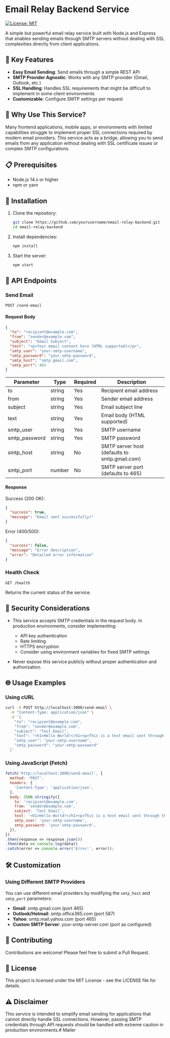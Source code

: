 # Email Relay Backend Service

[![License: MIT](https://img.shields.io/badge/License-MIT-blue.svg)](https://opensource.org/licenses/MIT)

A simple but powerful email relay service built with Node.js and Express that enables sending emails through SMTP servers without dealing with SSL complexities directly from client applications.

## 🌟 Key Features

- **Easy Email Sending**: Send emails through a simple REST API
- **SMTP Provider Agnostic**: Works with any SMTP provider (Gmail, Outlook, etc.)
- **SSL Handling**: Handles SSL requirements that might be difficult to implement in some client environments
- **Customizable**: Configure SMTP settings per request

## 🚀 Why Use This Service?

Many frontend applications, mobile apps, or environments with limited capabilities struggle to implement proper SSL connections required by modern email providers. This service acts as a bridge, allowing you to send emails from any application without dealing with SSL certificate issues or complex SMTP configurations.

## 📋 Prerequisites

- Node.js 14.x or higher
- npm or yarn

## 🔧 Installation

1. Clone the repository:
   ```bash
   git clone https://github.com/yourusername/email-relay-backend.git
   cd email-relay-backend
   ```

2. Install dependencies:
   ```bash
   npm install
   ```

3. Start the server:
   ```bash
   npm start
   ```

## 🔌 API Endpoints

### Send Email

```
POST /send-email
```

#### Request Body

```json
{
  "to": "recipient@example.com",
  "from": "sender@example.com",
  "subject": "Email Subject",
  "text": "<p>Your email content here (HTML supported)</p>",
  "smtp_user": "your-smtp-username",
  "smtp_password": "your-smtp-password",
  "smtp_host": "smtp.gmail.com",
  "smtp_port": 465
}
```

| Parameter | Type | Required | Description |
|-----------|------|----------|-------------|
| to | string | Yes | Recipient email address |
| from | string | Yes | Sender email address |
| subject | string | Yes | Email subject line |
| text | string | Yes | Email body (HTML supported) |
| smtp_user | string | Yes | SMTP username |
| smtp_password | string | Yes | SMTP password |
| smtp_host | string | No | SMTP server host (defaults to smtp.gmail.com) |
| smtp_port | number | No | SMTP server port (defaults to 465) |

#### Response

Success (200 OK):
```json
{
  "success": true,
  "message": "Email sent successfully!"
}
```

Error (400/500):
```json
{
  "success": false,
  "message": "Error description",
  "error": "Detailed error information"
}
```

### Health Check

```
GET /health
```

Returns the current status of the service.

## 🔐 Security Considerations

- This service accepts SMTP credentials in the request body. In production environments, consider implementing:
  - API key authentication
  - Rate limiting
  - HTTPS encryption
  - Consider using environment variables for fixed SMTP settings

- Never expose this service publicly without proper authentication and authorization.

## 🌐 Usage Examples

### Using cURL

```bash
curl -X POST http://localhost:3000/send-email \
  -H "Content-Type: application/json" \
  -d '{
    "to": "recipient@example.com",
    "from": "sender@example.com",
    "subject": "Test Email",
    "text": "<h1>Hello World!</h1><p>This is a test email sent through the relay service.</p>",
    "smtp_user": "your-smtp-username",
    "smtp_password": "your-smtp-password"
  }'
```

### Using JavaScript (Fetch)

```javascript
fetch('http://localhost:3000/send-email', {
  method: 'POST',
  headers: {
    'Content-Type': 'application/json',
  },
  body: JSON.stringify({
    to: 'recipient@example.com',
    from: 'sender@example.com',
    subject: 'Test Email',
    text: '<h1>Hello World!</h1><p>This is a test email sent through the relay service.</p>',
    smtp_user: 'your-smtp-username',
    smtp_password: 'your-smtp-password',
  }),
})
.then(response => response.json())
.then(data => console.log(data))
.catch(error => console.error('Error:', error));
```

## 🛠️ Customization

### Using Different SMTP Providers

You can use different email providers by modifying the `smtp_host` and `smtp_port` parameters:

- **Gmail**: smtp.gmail.com (port 465)
- **Outlook/Hotmail**: smtp.office365.com (port 587)
- **Yahoo**: smtp.mail.yahoo.com (port 465)
- **Custom SMTP Server**: your-smtp-server.com (port as configured)

## 🤝 Contributing

Contributions are welcome! Please feel free to submit a Pull Request.

## 📜 License

This project is licensed under the MIT License - see the LICENSE file for details.

## ⚠️ Disclaimer

This service is intended to simplify email sending for applications that cannot directly handle SSL connections. However, passing SMTP credentials through API requests should be handled with extreme caution in production environments.# Mailer
